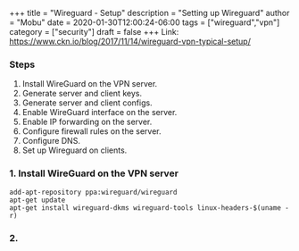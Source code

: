 +++
title = "Wireguard - Setup"
description = "Setting up Wireguard"
author = "Mobu"
date = 2020-01-30T12:00:24-06:00
tags = ["wireguard","vpn"]
category = ["security"]
draft = false
+++
Link: https://www.ckn.io/blog/2017/11/14/wireguard-vpn-typical-setup/

### Steps
1. Install WireGuard on the VPN server.
2. Generate server and client keys.
3. Generate server and client configs.
4. Enable WireGuard interface on the server.
5. Enable IP forwarding on the server.
6. Configure firewall rules on the server.
7. Configure DNS.
8. Set up Wireguard on clients.

### 1. Install WireGuard on the VPN server
```
add-apt-repository ppa:wireguard/wireguard
apt-get update
apt-get install wireguard-dkms wireguard-tools linux-headers-$(uname -r)
```
### 2. 
